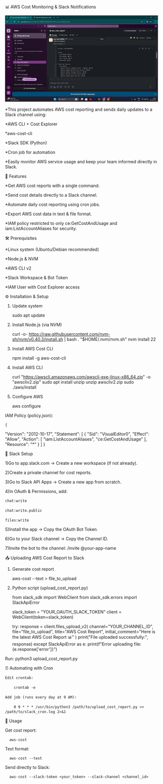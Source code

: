 📊 AWS Cost Monitoring & Slack Notifications

![image alt](https://github.com/irfan123-mohammed/automated_aws_cost_optimization/blob/fc30a6efe6bf62c67a7213ce81fbd13552548558/Screenshot%202025-09-25%20091341.png)



*This project automates AWS cost reporting and sends daily updates to a Slack channel using:

*AWS CLI + Cost Explorer

*aws-cost-cli

*Slack SDK (Python)

*Cron job for automation

*Easily monitor AWS service usage and keep your team informed directly in Slack.

🚀 Features

*Get AWS cost reports with a single command.

*Send cost details directly to a Slack channel.

*Automate daily cost reporting using cron jobs.

*Export AWS cost data in text & file format.

*IAM policy restricted to only ce:GetCostAndUsage and iam:ListAccountAliases for security.

🛠️ Prerequisites

*Linux system (Ubuntu/Debian recommended)

*Node.js & NVM

*AWS CLI v2

*Slack Workspace & Bot Token

*IAM User with Cost Explorer access

⚙️ Installation & Setup

1. Update system
      
    sudo apt update

2. Install Node.js (via NVM)

    curl -o- https://raw.githubusercontent.com/nvm-sh/nvm/v0.40.3/install.sh | bash
    . "$HOME/.nvm/nvm.sh"
    nvm install 22

3. Install AWS Cost CLI

   npm install -g aws-cost-cli

4. Install AWS CLI

   curl "https://awscli.amazonaws.com/awscli-exe-linux-x86_64.zip" -o "awscliv2.zip"
   sudo apt install unzip
   unzip awscliv2.zip
   sudo ./aws/install

5. Configure AWS

   aws configure

IAM Policy (policy.json):
    
    {
  "Version": "2012-10-17",
  "Statement": [
    {
      "Sid": "VisualEditor0",
      "Effect": "Allow",
      "Action": [
        "iam:ListAccountAliases",
        "ce:GetCostAndUsage"
      ],
      "Resource": "*"
    }
  ]
}



🤖 Slack Setup

1)Go to app.slack.com → Create a new workspace (if not already).

2)Create a private channel for cost reports.

3)Go to Slack API Apps → Create a new app from scratch.

4)In OAuth & Permissions, add:

    chat:write

    chat:write.public

    files:write

5)Install the app → Copy the OAuth Bot Token.

6)Go to your Slack channel → Copy the Channel ID.

7)Invite the bot to the channel:
    /invite @your-app-name


📤 Uploading AWS Cost Report to Slack

1. Generate cost report

    aws-cost --text > file_to_upload

2. Python script (upload_cost_report.py)

   from slack_sdk import WebClient
   from slack_sdk.errors import SlackApiError

   slack_token = "YOUR_OAUTH_SLACK_TOKEN"
   client = WebClient(token=slack_token)

   try:
      response = client.files_upload_v2(
          channel="YOUR_CHANNEL_ID",
          file="file_to_upload",
          title="AWS Cost Report",
          initial_comment="Here is the latest AWS Cost Report 📊"
      )
      print("File uploaded successfully:", response)
   except SlackApiError as e:
      print(f"Error uploading file: {e.response['error']}")

  Run:
     python3 upload_cost_report.py

⏰ Automating with Cron

    Edit crontab:

        crontab -e

    Add job (runs every day at 9 AM):

        0 9 * * * /usr/bin/python3 /path/to/upload_cost_report.py >> /path/to/slack_cron.log 2>&1

📌 Usage

   Get cost report:

      aws-cost

   Text format:

      aws-cost --text

   Send directly to Slack:

      aws-cost --slack-token <your_token> --slack-channel <channel_id>



